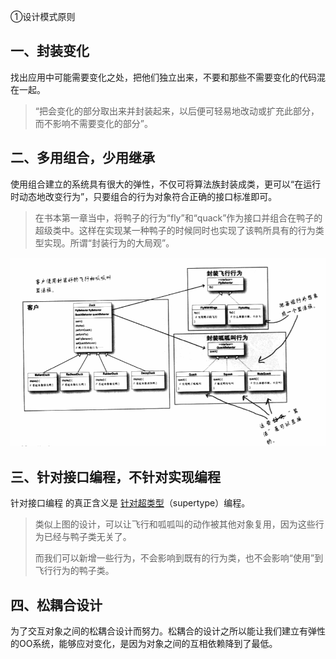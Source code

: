 ①设计模式原则



## 一、封装变化

找出应用中可能需要变化之处，把他们独立出来，不要和那些不需要变化的代码混在一起。

>   “把会变化的部分取出来并封装起来，以后便可轻易地改动或扩充此部分，而不影响不需要变化的部分”。



## 二、多用组合，少用继承

使用组合建立的系统具有很大的弹性，不仅可将算法族封装成类，更可以“在运行时动态地改变行为”，只要组合的行为对象符合正确的接口标准即可。

>   在书本第一章当中，将鸭子的行为“fly”和“quack”作为接口并组合在鸭子的超级类中。这样在实现某一种鸭子的时候同时也实现了该鸭所具有的行为类型实现。所谓“封装行为的大局观”。

![](pic/1.png)

## 三、针对接口编程，不针对实现编程

针对接口编程 的真正含义是 <u>针对超类型</u>（supertype）编程。

>   类似上图的设计，可以让飞行和呱呱叫的动作被其他对象复用，因为这些行为已经与鸭子类无关了。
>
>   而我们可以新增一些行为，不会影响到既有的行为类，也不会影响“使用”到飞行行为的鸭子类。



## 四、松耦合设计

为了交互对象之间的松耦合设计而努力。松耦合的设计之所以能让我们建立有弹性的OO系统，能够应对变化，是因为对象之间的互相依赖降到了最低。